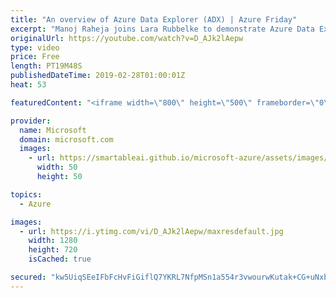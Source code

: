 ```yaml
---
title: "An overview of Azure Data Explorer (ADX) | Azure Friday"
excerpt: "Manoj Raheja joins Lara Rubbelke to demonstrate Azure Data Explorer (ADX) and provide an overview of the service from provisioning to querying. ADX is a fast, fully managed data analytics service for real-time analysis on large volumes of streaming data. It brings together a highly performant and scalable"
originalUrl: https://youtube.com/watch?v=D_AJk2lAepw
type: video
price: Free
length: PT19M48S
publishedDateTime: 2019-02-28T01:00:01Z
heat: 53

featuredContent: "<iframe width=\"800\" height=\"500\" frameborder=\"0\" src=\"https://www.youtube.com/embed/D_AJk2lAepw\" allow=\"accelerometer; autoplay; encrypted-media; gyroscope; picture-in-picture\" allowfullscreen></iframe>"

provider:
  name: Microsoft
  domain: microsoft.com
  images:
    - url: https://smartableai.github.io/microsoft-azure/assets/images/organizations/microsoft.com-50x50.jpg
      width: 50
      height: 50

topics:
  - Azure

images:
  - url: https://i.ytimg.com/vi/D_AJk2lAepw/maxresdefault.jpg
    width: 1280
    height: 720
    isCached: true

secured: "kw5UiqSEeIFbFcHvFiGiflQ7YKRL7NfpMSn1a554r3vwourwKutak+CG+uNxbyeJwNJTxaacTkhlmNO3XV942Uj8YZ7L92hzDldIKTVfMNNWk3JaWzIg+u1PTnIVDs3E2XGvizgRBVlYA91UjNQVZEIWyssv9helnr1eYbXW0cOC2B6hSsnV8CfzQyllsjvbR5TZZXCBLaL3O/3aHFTj2DkA1wmk4l4NYMt3pJzM76IbXFjrdxACUWZHSZX3wptJg/nrNQssDJVUOp0MOKAofLnW5J2e9UeaDQQe4SEn90Dx7yGx1SpBk3FJO2SMKSTCI8iOjez5GzvkxsnBh4RfdoN+9Q9HuMwUxaF2+Dz5bTL6Bo1nYTQnv8+RvZCSGFMCWKJOL7z0p/HeLugiRdAOskkLJmGloUtWAoD5hfUbB04=;m3QG6xRlHfymi0lpaz4mvA=="
---
```


